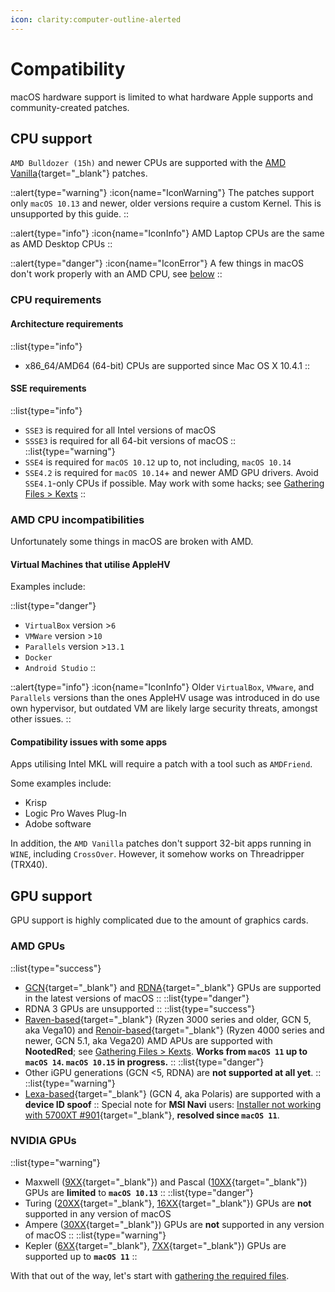 ```yaml
---
icon: clarity:computer-outline-alerted
---
```


# Compatibility

macOS hardware support is limited to what hardware Apple supports and community-created patches.

## CPU support

`AMD Bulldozer (15h)` and newer CPUs are supported with the [AMD Vanilla](https://github.com/AMD-OSX/AMD_Vanilla){target="_blank"} patches.

::alert{type="warning"}
:icon{name="IconWarning"} The patches support only `macOS 10.13` and newer, older versions require a custom Kernel. This is unsupported by this guide.
::

::alert{type="info"}
:icon{name="IconInfo"} AMD Laptop CPUs are the same as AMD Desktop CPUs
::

::alert{type="danger"}
:icon{name="IconError"} A few things in macOS don't work properly with an AMD CPU, see [below](#amd-cpu-incompatibilities)
::

### CPU requirements

#### Architecture requirements

::list{type="info"}
- x86_64/AMD64 (64-bit) CPUs are supported since Mac OS X 10.4.1
::

#### SSE requirements

::list{type="info"}
- `SSE3` is required for all Intel versions of macOS
- `SSSE3` is required for all 64-bit versions of macOS
::
::list{type="warning"}
- `SSE4` is required for `macOS 10.12` up to, not including, `macOS 10.14`
- `SSE4.2` is required for `macOS 10.14`+ and newer AMD GPU drivers. Avoid `SSE4.1`-only CPUs if possible. May work with some hacks; see [Gathering Files > Kexts](/guide/gathering-files/kexts)
::

### AMD CPU incompatibilities

Unfortunately some things in macOS are broken with AMD.

#### Virtual Machines that utilise AppleHV

Examples include:

::list{type="danger"}
- `VirtualBox` version >`6`
- `VMWare` version >`10`
- `Parallels` version >`13.1`
- `Docker`
- `Android Studio`
::

::alert{type="info"}
:icon{name="IconInfo"} Older `VirtualBox`, `VMware`, and `Parallels` versions than the ones AppleHV usage was introduced in do use own hypervisor, but outdated VM are likely large security threats, amongst other issues.
::

#### Compatibility issues with some apps

Apps utilising Intel MKL will require a patch with a tool such as `AMDFriend`.

Some examples include:

- Krisp
- Logic Pro Waves Plug-In
- Adobe software

In addition, the `AMD Vanilla` patches don't support 32-bit apps running in `WINE`, including `CrossOver`. However, it somehow works on Threadripper (TRX40).

## GPU support

GPU support is highly complicated due to the amount of graphics cards.

### AMD GPUs

::list{type="success"}
- [GCN](https://en.wikipedia.org/wiki/Graphics_Core_Next){target="_blank"} and [RDNA](https://en.wikipedia.org/wiki/RDNA_(microarchitecture)){target="_blank"} GPUs are supported in the latest versions of macOS
::
::list{type="danger"}
- RDNA 3 GPUs are unsupported
::
::list{type="success"}
- [Raven-based](https://www.techpowerup.com/gpu-specs/amd-raven.g816){target="_blank"} (Ryzen 3000 series and older, GCN 5, aka Vega10) and [Renoir-based](https://www.techpowerup.com/gpu-specs/amd-renoir.g1058){target="_blank"} (Ryzen 4000 series and newer, GCN 5.1, aka Vega20) AMD APUs are supported with **NootedRed**; see [Gathering Files > Kexts](/guide/gathering-files/kexts). **Works from `macOS 11` up to `macOS 14`. `macOS 10.15` in progress.**
::
::list{type="danger"}
- Other iGPU generations (GCN <5, RDNA) are **not supported at all yet**.
::
::list{type="warning"}
- [Lexa-based](https://www.techpowerup.com/gpu-specs/amd-lexa.g806){target="_blank"} (GCN 4, aka Polaris) are supported with a **device ID spoof**
::
Special note for **MSI Navi** users: [Installer not working with 5700XT #901](https://github.com/acidanthera/bugtracker/issues/901){target="_blank"}, **resolved since `macOS 11`**.

### NVIDIA GPUs

::list{type="warning"}
- Maxwell ([9XX](https://en.wikipedia.org/wiki/GeForce_900_series){target="_blank"}) and Pascal ([10XX](https://en.wikipedia.org/wiki/GeForce_10_series){target="_blank"}) GPUs are **limited** to **`macOS 10.13`**
::
::list{type="danger"}
- Turing ([20XX](https://en.wikipedia.org/wiki/GeForce_20_series){target="_blank"}, [16XX](https://en.wikipedia.org/wiki/GeForce_16_series){target="_blank"}) GPUs are **not** supported in any version of macOS
- Ampere ([30XX](https://en.wikipedia.org/wiki/GeForce_30_series){target="_blank"}) GPUs are **not** supported in any version of macOS
::
::list{type="warning"}
- Kepler ([6XX](https://en.wikipedia.org/wiki/GeForce_600_series){target="_blank"}, [7XX](https://en.wikipedia.org/wiki/GeForce_700_series){target="_blank"}) GPUs are supported up to **`macOS 11`**
::

With that out of the way, let's start with [gathering the required files](/guide/gathering-files).
